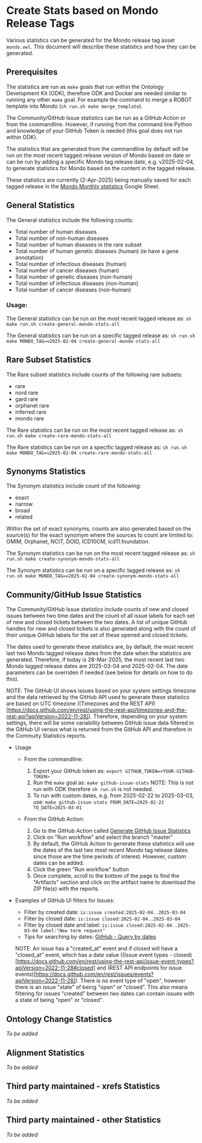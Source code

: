 # Create Stats based on Mondo Release Tags

Various statistics can be generated for the Mondo release tag asset `mondo.owl`. This document will describe these statistics and how they can be generated.

## Prerequisites
The statistics are run as `make` goals that run within the Ontology Development Kit (ODK), therefore ODK and Docker are needed similar to running any other `make` goal. For example the command to merge a ROBOT template into Mondo (`sh run.sh make merge_template`). 

The Community/GitHub Issue statistics can be run as a GitHub Action or from the commandline. However, if running from the command line Python and knowledge of your GitHub Token is needed (this goal does not run within ODK).

The statistics that are generated from the commandline by default will be run on the most recent tagged release version of Mondo based on date _or_ can be run by adding a specific Mondo tag release date, e.g. v2025-02-04, to generate statistics for Mondo based on the content in the tagged release.

These statistics are currently (2-Apr-2025) being manually saved for each tagged release in the [Mondo Monthly statistics](https://docs.google.com/spreadsheets/d/1TGD1ta2RyoLMvAne1dp-b3LTj6b5Y_jTvsz04HPHmEk/edit?gid=1264043076#gid=1264043076) Google Sheet. 


## General Statistics
The General statistics include the following counts:
- Total number of human diseases
- Total number of non-human diseases
- Total number of human diseases in the rare subset
- Total number of human genetic diseases (human) (ie have a gene annotation) 
- Total number of infectious diseases (human) 
- Total number of cancer diseases (human) 
- Total number of genetic diseases (non-human)
- Total number of infectious diseases (non-human) 
- Total number of cancer diseases (non-human)  

### Usage: 
The General statistics can be run on the most recent tagged release as:
`sh make run.sh create-general-mondo-stats-all`

The General statistics can be run on a specific tagged release as:
`sh run.sh make MONDO_TAG=v2025-02-04 create-general-mondo-stats-all`


## Rare Subset Statistics
The Rare subset statistics include counts of the following rare subsets:
- rare
- nord rare
- gard rare
- orphanet rare
- inferred rare
- mondo rare

The Rare statistics can be run on the most recent tagged release as:
`sh run.sh make create-rare-mondo-stats-all`

The Rare statistics can be run on a specific tagged release as:
`sh run.sh make MONDO_TAG=v2025-02-04 create-rare-mondo-stats-all`


## Synonyms Statistics
The Synonym statistics include count of the following:
- exact
- narrow
- broad
- related

Within the set of exact synonyms, counts are also generated based on the source(s) for the exact synomym where the sources to count are limited to: OMIM, Orphanet, NCIT, DOID, ICD10CM, icd11.foundation.

The Synonym statistics can be run on the most recent tagged release as:
`sh run.sh make create-synonym-mondo-stats-all`

The Synonym statistics can be run on a specific tagged release as:
`sh run.sh make MONDO_TAG=v2025-02-04 create-synonym-mondo-stats-all`


## Community/GitHub Issue Statistics
The Community/GitHub Issue statistics include counts of new and closed issues between two time dates and the count of all issue labels for each set of new and closed tickets between the two dates. A list of unique GitHub handles for new and closed tickets is also generated along with the count of their unique GitHub labels for the set of these opened and closed tickets.

The dates used to generate these statistics are, by default, the most recent last two Mondo tagged release dates from the date when the statistics are generated. Therefore, if today is 28-Mar-2025, the most recent last two Mondo tagged release dates are 2025-03-04 and 2025-02-04. The date parameters can be overriden if needed (see below for details on how to do this). 

NOTE: The GitHub UI shows issues based on your system settings timezone and the data retrieved by the GitHub API used to generate these statistics are based on UTC timezone ((Timezones and the REST API)[https://docs.github.com/en/rest/using-the-rest-api/timezones-and-the-rest-api?apiVersion=2022-11-28]). Therefore, depending on your system settings, there will be some variability between GitHub issue data filtered in the GitHub UI versus what is returned from the GitHub API and therefore in the Commuity Statistics reports.

- Usage
  - From the commandline:
    1. Export your GitHub token as: 
    `export GITHUB_TOKEN=<YOUR-GITHUB-TOKEN>`
    1. Run the `make` goal as: 
    `make github-issue-stats` 
    NOTE: This is not run with ODK therefore `sh run.sh` is not needed.
    1. To run with custom dates, e.g. from 2025-02-22 to 2025-03-03, use:
    `make github-issue-stats FROM_DATE=2025-02-22 TO_DATE=2025-03-01`
  
  - From the GitHub Action:
    1. Go to the GitHub Action called [Generate GitHub Issue Statistics](https://github.com/monarch-initiative/mondo/actions/workflows/github-issue-stats.yml)
    1. Click on "Run workflow" and select the branch "master" 
    1. By default, the GitHub Action to generate these statistics will use the dates of the last two most recent Mondo tag release dates since those are the time periods of interest. However, custom dates can be added.
    1. Click the green "Run workflow" button
    1. Once complete, scroll to the bottom of the page to find the "Artifacts" section and click on the artifact name to download the ZIP file(s) with the reports.

- Examples of GitHub UI filters for Issues:
  - Filter by created date: `is:issue created:2025-02-04..2025-03-04`
  - Filter by closed date: `is:issue closed:2025-02-04..2025-03-04`
  - Filter by closed date and label: `is:issue closed:2025-02-04..2025-03-04 label:"New term request"`
  - Tips for searching by dates: [GitHub - Query by dates](https://docs.github.com/en/search-github/getting-started-with-searching-on-github/understanding-the-search-syntax#query-for-dates)  
  
  NOTE: An issue has a "created_at" event and if closed will have a "closed_at" event, which has a date value ((Issue event types - closed)[https://docs.github.com/en/rest/using-the-rest-api/issue-event-types?apiVersion=2022-11-28#closed] and (REST API endpoints for issue events)[https://docs.github.com/en/rest/issues/events?apiVersion=2022-11-28]). There is no event type of "open", however there is an issue "state" of being "open" or "closed". This also means filtering for issues "created" between two dates can contain issues with a state of being "open" or "closed".


## Ontology Change Statistics
_To be added_

## Alignment Statistics
_To be added_

## Third party maintained - xrefs Statistics
_To be added_

## Third party maintained - other Statistics
_To be added_